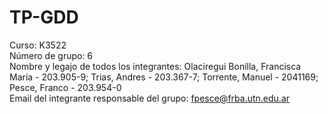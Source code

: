 # TP-GDD
Curso: K3522  
Número de grupo: 6  
Nombre y legajo de todos los integrantes: Olaciregui Bonilla, Francisca María - 203.905-9; Trias, Andres - 203.367-7; Torrente, Manuel - 2041169; Pesce, Franco - 203.954-0  
Email del integrante responsable del grupo: fpesce@frba.utn.edu.ar  
